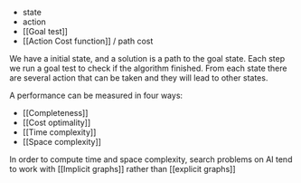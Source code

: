 - state
- action
- [[Goal test]]
- [[Action Cost function]] / path cost

We have a initial state, and a solution is a path to the goal state. Each step we run a goal test to check if the algorithm finished. From each state there are several action that can be taken and they will lead to other states.  

A performance can be measured in four ways:
- [[Completeness]]
- [[Cost optimality]]
- [[Time complexity]]
- [[Space complexity]]

In order to compute time and space complexity, search problems on AI tend to work with [[Implicit graphs]] rather than [[explicit graphs]]